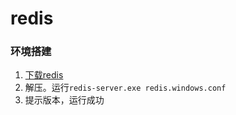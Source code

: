 # redis

### 环境搭建

1. [下载redis](https://github.com/MSOpenTech/redis/releases)
2. 解压。运行`redis-server.exe redis.windows.conf`
3. 提示版本，运行成功



